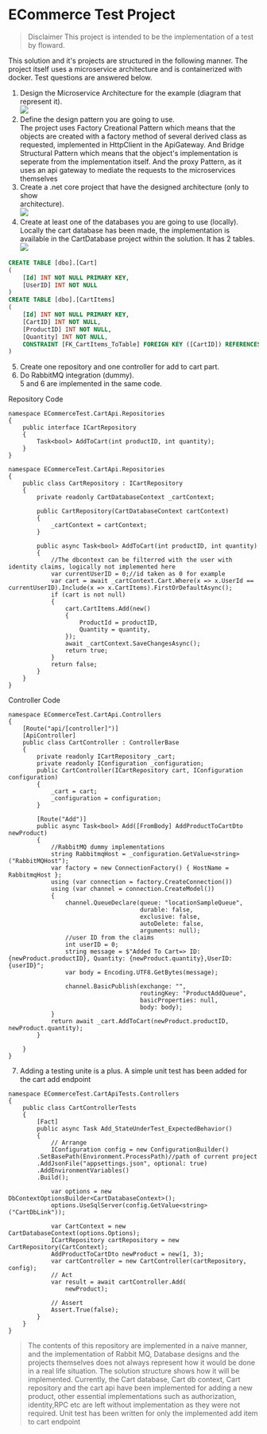 # ECommerce Test Project
>Disclaimer
>This project is intended to be the implementation of a test by floward. 

This solution and it's projects are structured in the following manner. The project itself uses a microservice architecture and is containerized with docker. Test questions are answered below.

1.  Design the  Microservice Architecture  for the example (diagram that represent  it). <br/><img src="https://github.com/MFarooqTahir/ECommerceTest/blob/master/Architecture%20Diagram.png?raw=true"></img>
2.  Define the design pattern you are going to use.  
		The project uses
		 Factory Creational Pattern which means that the objects are created with a factory method of several derived class as requested, implemented in HttpClient in the ApiGateway. And Bridge Structural Pattern which means that the object's implementation is seperate from the implementation itself. And the proxy Pattern, as it uses an api gateway to mediate the requests to the microservices themselves
3.  Create a .net core project that have the designed architecture  (only to show  
architecture). <br/>
 <img src="https://github.com/MFarooqTahir/ECommerceTest/blob/master/Solution%20Structure.png?raw=true"></img>
4.  Create  at  least  one of the  databases  you  are  going to use  (locally).  
Locally the cart database has been made, the implementation is available in the CartDatabase project within the solution. It has 2 tables.<br/>
<img src="https://github.com/MFarooqTahir/ECommerceTest/blob/master/Cartdb%20Tables.png?raw=true"></img>
```SQL
CREATE TABLE [dbo].[Cart]
(
	[Id] INT NOT NULL PRIMARY KEY, 
    [UserID] INT NOT NULL
)
CREATE TABLE [dbo].[CartItems]
(
	[Id] INT NOT NULL PRIMARY KEY, 
    [CartID] INT NOT NULL, 
    [ProductID] INT NOT NULL, 
    [Quantity] INT NOT NULL, 
    CONSTRAINT [FK_CartItems_ToTable] FOREIGN KEY ([CartID]) REFERENCES [Cart] ([Id])
)
```
5.  Create one repository and one controller for add to cart part.  
6.  Do  RabbitMQ  integration (dummy).  
5 and 6 are implemented in the same code.


Repository Code
```Csharp
namespace ECommerceTest.CartApi.Repositories
{
    public interface ICartRepository
    {
        Task<bool> AddToCart(int productID, int quantity);
    }
}
```
```Csharp
namespace ECommerceTest.CartApi.Repositories
{
    public class CartRepository : ICartRepository
    {
        private readonly CartDatabaseContext _cartContext;
 
        public CartRepository(CartDatabaseContext cartContext)
        {
            _cartContext = cartContext;
        }
 
        public async Task<bool> AddToCart(int productID, int quantity)
        {
            //The dbcontext can be filterred with the user with identity claims, logically not implemented here
            var currentUserID = 0;//id taken as 0 for example
            var cart = await _cartContext.Cart.Where(x => x.UserId == currentUserID).Include(x => x.CartItems).FirstOrDefaultAsync();
            if (cart is not null)
            {
                cart.CartItems.Add(new()
                {
                    ProductId = productID,
                    Quantity = quantity,
                });
                await _cartContext.SaveChangesAsync();
                return true;
            }
            return false;
        }
    }
}
```

Controller Code
```Csharp
namespace ECommerceTest.CartApi.Controllers
{
    [Route("api/[controller]")]
    [ApiController]
    public class CartController : ControllerBase
    {
        private readonly ICartRepository _cart;
        private readonly IConfiguration _configuration;
        public CartController(ICartRepository cart, IConfiguration configuration)
        {
            _cart = cart;
            _configuration = configuration;
        }
 
        [Route("Add")]
        public async Task<bool> Add([FromBody] AddProductToCartDto newProduct)
        {
            //RabbitMQ dummy implementations
            string RabbitmqHost = _configuration.GetValue<string>("RabbitMQHost");
            var factory = new ConnectionFactory() { HostName = RabbitmqHost };
            using (var connection = factory.CreateConnection())
            using (var channel = connection.CreateModel())
            {
                channel.QueueDeclare(queue: "locationSampleQueue",
                                     durable: false,
                                     exclusive: false,
                                     autoDelete: false,
                                     arguments: null);
                //user ID from the claims
                int userID = 0;
                string message = $"Added To Cart=> ID:{newProduct.productID}, Quantity: {newProduct.quantity},UserID:{userID}";
                var body = Encoding.UTF8.GetBytes(message);
 
                channel.BasicPublish(exchange: "",
                                     routingKey: "ProductAddQueue",
                                     basicProperties: null,
                                     body: body);
            }
            return await _cart.AddToCart(newProduct.productID, newProduct.quantity);
        }
 
    }
}
```

7.  Adding a testing unite is a plus.
A simple unit test has been added for the cart add endpoint
```Csharp
namespace ECommerceTest.CartApiTests.Controllers
{
    public class CartControllerTests
    {
        [Fact]
        public async Task Add_StateUnderTest_ExpectedBehavior()
        {
            // Arrange
            IConfiguration config = new ConfigurationBuilder()
        .SetBasePath(Environment.ProcessPath)//path of current project
        .AddJsonFile("appsettings.json", optional: true)
        .AddEnvironmentVariables()
        .Build();
 
            var options = new DbContextOptionsBuilder<CartDatabaseContext>();
            options.UseSqlServer(config.GetValue<string>("CartDbLink"));
 
            var CartContext = new CartDatabaseContext(options.Options);
            ICartRepository cartRepository = new CartRepository(CartContext);
            AddProductToCartDto newProduct = new(1, 3);
            var cartController = new CartController(cartRepository, config);
            // Act
            var result = await cartController.Add(
                newProduct);
 
            // Assert
            Assert.True(false);
        }
    }
}
```

>The contents of this repository are implemented in a naive manner, and the implementation of Rabbit MQ, Database designs and the projects themselves does not always represent how it would be done in a real life situation. The solution structure shows how it will be implemented.
>Currently, the Cart database, Cart db context, Cart repository and the cart api have been implemented for adding a new product, other essential implementations such as authorization, identity,RPC etc are left without implementation as they were not required. 
>Unit test has been written for only the implemented add item to cart endpoint
